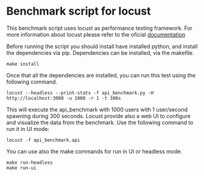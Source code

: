 # Benchmark script for locust

This benchmark script uses locust as performance testing framework. For more information about locust please refer to the oficial [documentation](https://docs.locust.io/en/stable/)

Before running the script you should install have installed python, and install the dependencies via pip. Dependencies can be installed, via the makefile.

```
make install
```

Once that all the dependencies are installed, you can run this test using the following command.

```
locust --headless --print-stats -f api_benchmark.py -H http://localhost:3000 -u 1000 -r 1 -t 300s
```

This will execute the api_benchmark with 1000 users with 1 user/second spawning during 300 seconds. Locust provide also a web UI to configure and visualize the data from the benchmark. Use the following command to run it in UI mode:

```
locust -f api_benchmark.api
```

You can use also the make commands for run in UI or headless mode.

```
make run-headless
make run-ui
```
